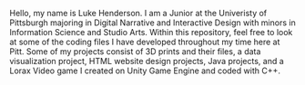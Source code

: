 Hello, my name is Luke Henderson. I am a Junior at the Univeristy of Pittsburgh majoring in Digital Narrative and Interactive Design with minors in Information Science and Studio Arts. Within this repository, feel free to look at some of the coding files I have developed throughout my time here at Pitt. Some of my projects consist of 3D prints and their files, a data visualization project, HTML website design projects, Java projects, and a Lorax Video game I created on Unity Game Engine and coded with C++.

